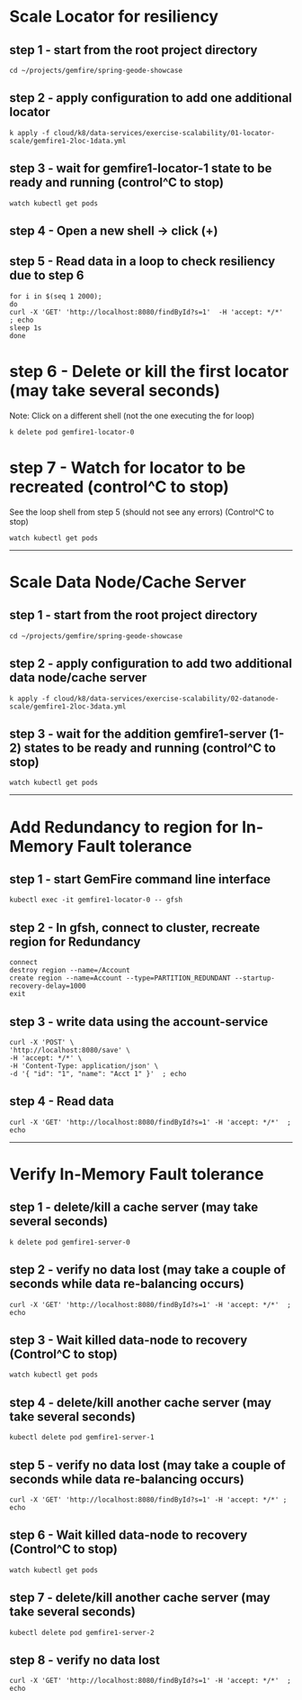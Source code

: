 # Scale Locator for resiliency

## step 1 - start from the root project directory

```shell
cd ~/projects/gemfire/spring-geode-showcase
```


## step 2 - apply configuration to add one additional locator

```shell
k apply -f cloud/k8/data-services/exercise-scalability/01-locator-scale/gemfire1-2loc-1data.yml
```

## step 3 - wait for gemfire1-locator-1 state to be ready and running (control^C to stop)

```shell
watch kubectl get pods
```


## step 4 - Open a new shell -> click (+)

## step 5 - Read data in a loop to check resiliency due to step 6

```shell
for i in $(seq 1 2000);
do
curl -X 'GET' 'http://localhost:8080/findById?s=1'  -H 'accept: */*'  ; echo
sleep 1s
done
```



# step 6 - Delete or kill the first locator  (may take several seconds)

Note: Click on a different shell (not the one executing the for loop)

```shell
k delete pod gemfire1-locator-0
```

# step 7 - Watch for locator to be recreated (control^C to stop)
See the loop shell from step 5 (should not see any errors)  (Control^C to stop)

```shell
watch kubectl get pods
```


-------------------------------------------
# Scale Data Node/Cache Server

## step 1 - start from the root project directory

```shell
cd ~/projects/gemfire/spring-geode-showcase
```

## step 2 - apply configuration to add two additional data node/cache server

```shell
k apply -f cloud/k8/data-services/exercise-scalability/02-datanode-scale/gemfire1-2loc-3data.yml
```


## step 3 - wait for the addition gemfire1-server (1-2) states to be ready and running (control^C to stop)

```shell
watch kubectl get pods
```


-------------------------------------------
# Add  Redundancy to region for In-Memory Fault tolerance

## step 1 - start GemFire command line interface

```shell
kubectl exec -it gemfire1-locator-0 -- gfsh
```


## step 2 - In gfsh, connect to cluster, recreate region for Redundancy

```shell
connect
destroy region --name=/Account
create region --name=Account --type=PARTITION_REDUNDANT --startup-recovery-delay=1000
exit
```


## step 3 - write data using the account-service

```shell
curl -X 'POST' \
'http://localhost:8080/save' \
-H 'accept: */*' \
-H 'Content-Type: application/json' \
-d '{ "id": "1", "name": "Acct 1" }'  ; echo
```


## step 4 - Read data

```shell
curl -X 'GET' 'http://localhost:8080/findById?s=1' -H 'accept: */*'  ; echo
```


-------------------------------------------
# Verify In-Memory Fault tolerance

## step 1 - delete/kill a cache server (may take several seconds)

```shell
k delete pod gemfire1-server-0
```

## step 2 - verify no data lost (may take a couple of seconds while data re-balancing occurs)

```shell
curl -X 'GET' 'http://localhost:8080/findById?s=1' -H 'accept: */*'  ; echo
```

## step 3 - Wait killed data-node to recovery  (Control^C to stop)

```shell
watch kubectl get pods
```

## step 4 - delete/kill another cache server (may take several seconds)

```shell
kubectl delete pod gemfire1-server-1
```

## step 5 - verify no data lost (may take a couple of seconds while data re-balancing occurs)

```shell
curl -X 'GET' 'http://localhost:8080/findById?s=1' -H 'accept: */*' ; echo
```

## step 6 - Wait killed data-node to recovery  (Control^C to stop)

```shell
watch kubectl get pods
```

## step 7 - delete/kill another cache server (may take several seconds)

```shell
kubectl delete pod gemfire1-server-2
```

## step 8 - verify no data lost

```shell
curl -X 'GET' 'http://localhost:8080/findById?s=1' -H 'accept: */*'  ; echo
```
